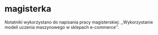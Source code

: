 # magisterka

Notatniki wykorzystano do napisania pracy magisterskiej: ,,Wykorzystanie modeli uczenia maszynowego w sklepach e-commerce''.
